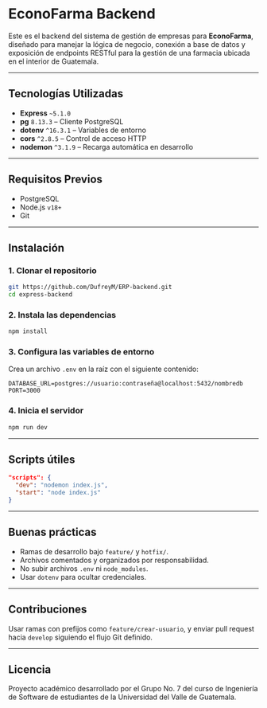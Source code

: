 
# EconoFarma Backend

Este es el backend del sistema de gestión de empresas para **EconoFarma**, diseñado para manejar la lógica de negocio, conexión a base de datos y exposición de endpoints RESTful para la gestión de una farmacia ubicada en el interior de Guatemala.

---

## Tecnologías Utilizadas

- **Express** `~5.1.0`
- **pg** `8.13.3` – Cliente PostgreSQL
- **dotenv** `^16.3.1` – Variables de entorno
- **cors** `^2.8.5` – Control de acceso HTTP
- **nodemon** `^3.1.9` – Recarga automática en desarrollo

---

## Requisitos Previos

- PostgreSQL
- Node.js `v18+`
- Git

---

## Instalación

### 1. Clonar el repositorio
```bash
git https://github.com/DufreyM/ERP-backend.git
cd express-backend
```

### 2. Instala las dependencias
```bash
npm install
```

### 3. Configura las variables de entorno

Crea un archivo `.env` en la raíz con el siguiente contenido:

```env
DATABASE_URL=postgres://usuario:contraseña@localhost:5432/nombredb
PORT=3000
```

### 4. Inicia el servidor

```bash
npm run dev
```

---

## Scripts útiles

```json
"scripts": {
  "dev": "nodemon index.js",
  "start": "node index.js"
}
```

---

## Buenas prácticas

- Ramas de desarrollo bajo `feature/` y `hotfix/`.
- Archivos comentados y organizados por responsabilidad.
- No subir archivos `.env` ni `node_modules`.
- Usar `dotenv` para ocultar credenciales.

---

## Contribuciones

Usar ramas con prefijos como `feature/crear-usuario`, y enviar pull request hacia `develop` siguiendo el flujo Git definido.

---

## Licencia

Proyecto académico desarrollado por el Grupo No. 7 del curso de Ingeniería de Software de estudiantes de la Universidad del Valle de Guatemala.

